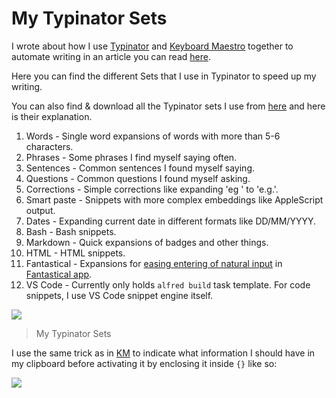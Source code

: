 # My Typinator Sets

I wrote about how I use [Typinator](https://wiki.nikitavoloboev.xyz/macOS/apps/typinator) and [Keyboard Maestro](https://wiki.nikitavoloboev.xyz/macOS/apps/keyboard-maestro/keyboard-maestro) together to automate writing in an article you can read [here](https://medium.com/@nikitavoloboev/write-once-never-write-again-c2fa1f6c4e8).

Here you can find the different Sets that I use in Typinator to speed up my writing.

You can also find & download all the Typinator sets I use from [here](https://www.dropbox.com/sh/zf7nl9dmdwtj0sb/AAD40ljAyy-8Fe34m9heeCQRa?dl=0) and here is their explanation.

1. Words - Single word expansions of words with more than 5-6 characters.
2. Phrases - Some phrases I find myself saying often.
3. Sentences - Common sentences I found myself saying.
4. Questions - Common questions I found myself asking.
5. Corrections - Simple corrections like expanding 'eg ' to 'e.g.'.
6. Smart paste - Snippets with more complex embeddings like AppleScript output.
7. Dates - Expanding current date in different formats like DD/MM/YYYY.
8. Bash - Bash snippets.
9. Markdown - Quick expansions of badges and other things.
10. HTML - HTML snippets.
11. Fantastical - Expansions for [easing entering of natural input](https://medium.com/@nikitavoloboev/fantastical-natural-input-text-expansions-3ea8cf7ccac3#.pv5937ncr) in [Fantastical app](https://wiki.nikitavoloboev.xyz/macOS/apps/fantastical).
12. VS Code - Currently only holds `alfred build` task template. For code snippets, I use VS Code snippet engine itself.

![](https://i.imgur.com/YYHTdnP.png)

> My Typinator Sets

I use the same trick as in [KM](https://wiki.nikitavoloboev.xyz/macOS/apps/keyboard-maestro/km-macros) to indicate what information I should have in my clipboard before activating it by enclosing it inside `{}` like so:

![](https://i.imgur.com/CKyQ8gR.png)
